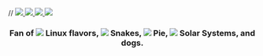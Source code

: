 
//
<a href="https://discord.com/channels/@toutbien"><img src="https://img.shields.io/badge/Discord-7289DA?style=for-the-badge&logo=discord&logoColor=white" /> </a>
<a href="https://www.linkedin.com/in/stanleylm"><img src="https://img.shields.io/badge/LinkedIn-0077B5?style=for-the-badge&logo=linkedin&logoColor=white" /> </a>
<a href="mailto:toutbien@protonmail.com"><img src="https://img.shields.io/badge/ProtonMail-8B89CC?style=for-the-badge&logo=protonmail&logoColor=white" /> </a>
<a href="https://bit.ly/3Gt8Srb"><img src="https://img.shields.io/badge/website-000000?style=for-the-badge&logo=About.me&logoColor=white" /> </a>

<center><h3>
Fan of <img src="https://img.shields.io/badge/Linux_Mint-87CF3E?style=for-the-badge&logo=linux-mint&logoColor=white"> Linux flavors, <img src="https://img.shields.io/badge/Python-FFD43B?style=for-the-badge&logo=python&logoColor=darkgreen"> Snakes, <img src="ttps://img.shields.io/badge/Raspberry%20Pi-A22846?style=for-the-badge&logo=Raspberry%20Pi&logoColor=white"> Pie, <img src="https://img.shields.io/badge/Jupyter-F37626.svg?&style=for-the-badge&logo=Jupyter&logoColor=white"> Solar Systems, and dogs.
<br> <br> 
<head>
    <title>About Me</title>
    <style>
        .scrolling-text {
            font-size: 24px;
            font-weight: bold;
            overflow: hidden;
            white-space: nowrap;
            animation: scroll-left 10s linear infinite;
        }
</head>
<body>
    <div class="scrolling-text">🚧 In Progress 🚧</div>
    <div class="about-me">
        <p>Hi! I'm [Your Name] and I'm always excited to learn and grow. Here are a few things about me:</p>
        <ul>
            <li>🌟 Really interested in IaC, cybersecurity, data and securing AI</li>
            <li>🌍 Big on expanding minds and experiences through traveling</li>
            <li>📚 Recovering work-a-holic and lifelong learner</li>
            <li>🐾 Senior pet = best friend </li>
        </ul>
        <div class="emoji">✨🌈🚀🎉</div>
    </div>

      <hr><br>Appreciate any opportunity to connect, learn, and grow together!
</body>
</html>
      <br>
      <img src="https://github-readme-stats.vercel.app/api/top-langs/?username=toutbien">
      </center>
